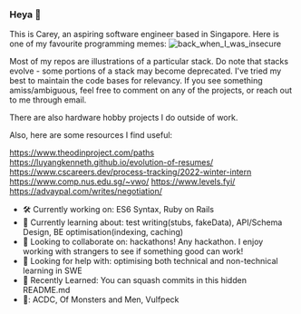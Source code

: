 ### Heya 👋 
This is Carey, an aspiring software engineer based in Singapore. Here is one of my favourite programming memes:
![back_when_I_was_insecure](https://pics.me.me/python-java-the-girl-you-like-her-father-her-ex-26556165.png)


Most of my repos are illustrations of a particular stack. Do note that stacks evolve - some portions of a stack may become deprecated. I've tried my best to maintain the code bases for relevancy. If you see something amiss/ambiguous, feel free to comment on any of the projects, or reach out to me through email.

There are also hardware hobby projects I do outside of work. 

Also, here are some resources I find useful:

https://www.theodinproject.com/paths
https://luyangkenneth.github.io/evolution-of-resumes/
https://www.cscareers.dev/process-tracking/2022-winter-intern
https://www.comp.nus.edu.sg/~vwo/
https://www.levels.fyi/
https://advaypal.com/writes/negotiation/

- 🛠️ Currently working on: ES6 Syntax, Ruby on Rails
- 🌱 Currently learning about: test writing(stubs, fakeData), API/Schema Design, BE optimisation(indexing, caching)
- 👯 Looking to collaborate on: hackathons! Any hackathon. I enjoy working with strangers to see if something good can work!
- 🤔 Looking for help with: optimising both technical and non-technical learning in SWE
- 📖 Recently Learned: You can squash commits in this hidden README.md
- 🎵: ACDC, Of Monsters and Men, Vulfpeck
